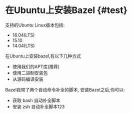 # 在Ubuntu上安装Bazel {#test}

支持的Ubuntu Linux版本包括:

* 16.04\(LTS\)
* 15.10
* 14.04\(LTS\)

在Ubuntu上安装bazel,有以下几种方式

* 使用我们的APT库\(推荐\)
* 使用二进制安装包
* 从源码编译安装

Bazel自带了两个自动命令补全的脚本, 安装Bazel之后,你可以:

* 获取 bash 自动补全脚本
* 安装 zsh 自动补全脚本123




